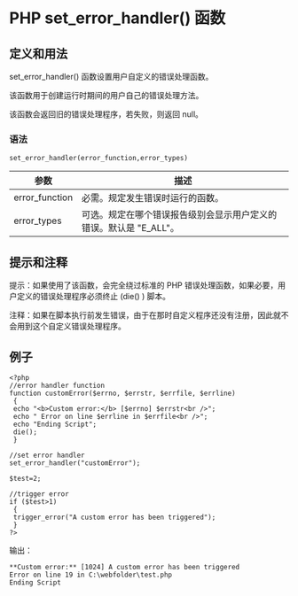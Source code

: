 # PHP set_error_handler() 函数



## 定义和用法

set_error_handler() 函数设置用户自定义的错误处理函数。

该函数用于创建运行时期间的用户自己的错误处理方法。

该函数会返回旧的错误处理程序，若失败，则返回 null。

### 语法

```
set_error_handler(error_function,error_types)
```

| 参数 | 描述 |
| --- | --- |
| error_function | 必需。规定发生错误时运行的函数。 |
| error_types | 可选。规定在哪个错误报告级别会显示用户定义的错误。默认是 "E_ALL"。 |

## 提示和注释

提示：如果使用了该函数，会完全绕过标准的 PHP 错误处理函数，如果必要，用户定义的错误处理程序必须终止 (die() ) 脚本。

注释：如果在脚本执行前发生错误，由于在那时自定义程序还没有注册，因此就不会用到这个自定义错误处理程序。

## 例子

```
<?php
//error handler function
function customError($errno, $errstr, $errfile, $errline)
 { 
 echo "<b>Custom error:</b> [$errno] $errstr<br />";
 echo " Error on line $errline in $errfile<br />";
 echo "Ending Script";
 die();
 }

//set error handler
set_error_handler("customError");

$test=2;

//trigger error
if ($test>1)
 {
 trigger_error("A custom error has been triggered");
 }
?>
```

输出：

```
**Custom error:** [1024] A custom error has been triggered
Error on line 19 in C:\webfolder\test.php
Ending Script
```



